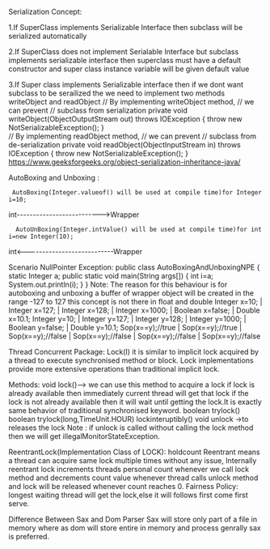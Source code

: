 Serialization Concept:

1.If SuperClass implements Serializable Interface then subclass will be serialized automatically

2.If SuperClass does not implement Serialable Interface but subclass implements serializable interface then superclass
  must have a default constructor and super class instance variable will be given default value

3.If Super class implements Serializable interface then if we dont want subclass to be serailized the we need to implement two methods
   writeObject and readObject
   // By implementing writeObject method, 
   // we can prevent
   // subclass from serialization
   private void writeObject(ObjectOutputStream out) throws IOException
    {
        throw new NotSerializableException();
    }     
    // By implementing readObject method, 
    // we can prevent
    // subclass from de-serialization
    private void readObject(ObjectInputStream in) throws IOException
    {
        throw new NotSerializableException();
    }
https://www.geeksforgeeks.org/object-serialization-inheritance-java/


AutoBoxing and Unboxing :

     AutoBoxing(Integer.valueof() will be used at compile time)for Integer i=10;
int-------------------------->Wrapper

      AutoUnBoxing(Integer.intValue() will be used at compile time)for int i=new Integer(10);
int<---------------------------Wrapper
   
   Scenario NullPointer Exception:
           public class AutoBoxingAndUnboxingNPE {
    static Integer a;
    public static void main(String args[]) {
       int i=a;
       System.out.println(i);
    }
}
Note: 
The reason for this behaviour is for autoboxing and unboxing a buffer of wrapper object will be created in the range -127 to 127 
this concept is not there in float and double 
Integer x=10;      |  Integer x=127;    |  Integer x=128;         |    Integer x=1000;    | Boolean x=false;  |  Double x=10.1;
Integer y=10;	     |  Integer y=127; 	   |  Integer y=128; 	      |    Integer y=1000;    | Boolean y=false;  |  Double y=10.1;
Sop(x==y);//true   |  Sop(x==y);//true	|  Sop(x==y);//false	    |    Sop(x==y);//false  | Sop(x==y);//false  |  Sop(x==y);//false


Thread Concurrent Package:
Lock(I)
it is similar to implicit lock acquired by a thread to execute synchronised method or block.
Lock implementations provide more extensive operations than traditional implicit lock.

Methods:
void lock()--> we can use this method to acquire a lock if lock is already available then immediately current thread will get that lock
               if the lock is not already available then it will wait until getting the lock.It is exactly same behavior of traditional synchronised keyword.
boolean trylock()
boolean trylock(long,TimeUnit.HOUR)
lockinteruptibly()
void unlock ->to releases the lock
Note : if unlock is called without calling the lock method then we will get illegalMonitorStateException.


ReentrantLock(Implementation Class of LOCK): holdcount
Reentrant means a thread can acquire same lock multiple times without any issue, Internally reentrant lock increments threads personal count whenever we call lock
method and decrements count value whenever thread calls unlock method and lock will be released whenever count reaches 0.
Fairness Policy:
longest waiting thread will get the lock,else it will follows first come first serve.


Difference Between Sax and Dom Parser
Sax will store only part of a file in memory where as dom will store entire in memory and process genrally sax is preferred.
